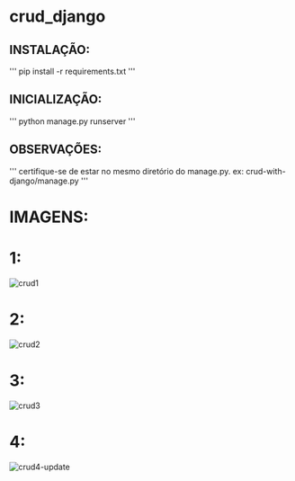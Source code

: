 ﻿# crud_django
## INSTALAÇÃO:
'''
pip install -r requirements.txt
'''
## INICIALIZAÇÃO:
'''
python manage.py runserver
'''
## OBSERVAÇÕES:
'''
certifique-se de estar no mesmo diretório do manage.py.
ex: crud-with-django/manage.py
'''
# IMAGENS: 

# 1:
![crud1](https://github.com/blueIsaac1/crud_django/assets/144810253/65cfde00-72c2-4223-8cee-26acbb98ed3a)
# 2:
![crud2](https://github.com/blueIsaac1/crud_django/assets/144810253/41769341-2c54-4b43-bfe3-5eaeedef838b)
# 3:
![crud3](https://github.com/blueIsaac1/crud_django/assets/144810253/0338b2ce-fc52-4a72-9033-50aaf89b6389)
# 4:
![crud4-update](https://github.com/blueIsaac1/crud_django/assets/144810253/5492defa-9501-4d5c-b794-abf1322086a0)

